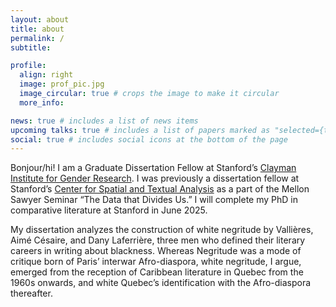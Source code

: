 ```yaml
---
layout: about
title: about
permalink: /
subtitle:

profile:
  align: right
  image: prof_pic.jpg
  image_circular: true # crops the image to make it circular
  more_info:

news: true # includes a list of news items
upcoming talks: true # includes a list of papers marked as "selected={true}"
social: true # includes social icons at the bottom of the page
---
```


Bonjour/hi! I am a Graduate Dissertation Fellow at Stanford’s [Clayman Institute for Gender Research](https://gender.stanford.edu/). I was previously a dissertation fellow at Stanford’s [Center for Spatial and Textual Analysis](https://cesta.stanford.edu/) as a part of the Mellon Sawyer Seminar “The Data that Divides Us.” I will complete my PhD in comparative literature at Stanford in June 2025. 

My dissertation analyzes the construction of white negritude by Vallières, Aimé Césaire, and Dany Laferrière, three men who defined their literary careers in writing about blackness. Whereas Negritude was a mode of critique born of Paris’ interwar Afro-diaspora, white negritude, I argue, emerged from the reception of Caribbean literature in Quebec from the 1960s onwards, and white Quebec’s identification with the Afro-diaspora thereafter.
